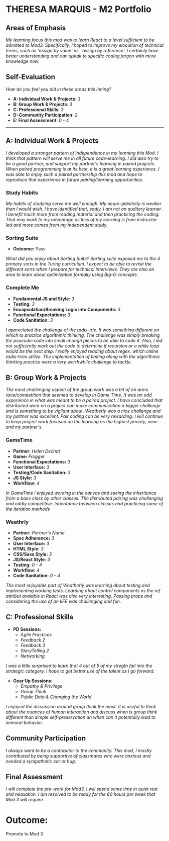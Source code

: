 # THERESA MARQUIS - M2 Portfolio

## Areas of Emphasis

_My learning focus this mod was to learn React to a level sufficient to be admitted to Mod3.  Specifically, I hoped to improve my elocution of technical terms, such as 'assign by value' vs. 'assign by reference'.  I certainly have better understanding and can speak to specific coding jargon with more knowledge now._

## Self-Evaluation
_How do you feel you did in these areas this inning?_

* **A: Individual Work & Projects**: _3_
* **B: Group Work & Projects**: _3_
* **C: Professional Skills**: _3_
* **D: Community Participation**: _2_
* **E: Final Assessment**: _0 - 4_

-----------------------

## A: Individual Work & Projects

_I developed a stronger pattern of independence in my learning this Mod.  I think that pattern will serve me in all future code-learning.  I did also try to be a good partner, and support my partner's learning in paired projects.  When paired programming is at its best, it is a great learning experience.  I was able to enjoy such a paired partnership this mod and hope to reproduce that experience in future pairing/learning opportunities._

### Study Habits

_My habits of studying serve me well enough.  My neuro-plasticity is weaker than I would wish.  I have identified that, sadly, I am not an auditory learner.  I benefit much more from reading material and then practicing the coding.  That may work to my advantage as less of my learning is from instructor-led and more comes from my independent study._

### Sorting Suite
* **Outcome:** Pass

_What did you enjoy about Sorting Suite? Sorting suite exposed me to the 4 primary sorts in the Turing curriculum. I expect to be able to revisit the different sorts when I prepare for technical interviews.  They are also an area to learn about optimization formally using Big-O concepts._

### Complete Me
* **Fundamental JS and Style:** _3_
* **Testing:** _3_
* **Encapsulation/Breaking Logic into Components:** _3_
* **Functional Expectations:** _3_
* **Code Sanitation:** _3_

_I appreciated the challenge of the radix-trie.  It was something different on which to practice algorithmic thinking.  The challenge was simply breaking the psueudo-code into small enough pieces to be able to code it.  Also, I did not sufficiently work out the code to determine if recursion or a while loop would be the next step.  I really enjoyed reading about regex, which online radix-tries utilize. The implementation of testing along with the algorithmic thinking practice were a very worthwhile challenge to tackle._

## B: Group Work & Projects

_The most challenging aspect of the group work was a bit of an arms race/competition that seemed to develop in Game Time.  It was an odd experience in what was meant to be a paired project.  I have concluded that distributed work on a project can make communication a bigger challenge and is something to be vigilant about.  Weatherly was a nice challenge and my partner was excellent.  Pair coding can be very rewarding.  I will continue to keep project work focused on the learning as the highest priority, mine and my partner's._

### GameTime
* **Partner:** _Helen Dechat_
* **Game:** _Frogger_
* **Functional Expectations:** _3_
* **User Interface:** _3_
* **Testing/Code Sanitation:** _3_
* **JS Style:** _3_
* **Workflow:** _4_

_In GameTime I enjoyed working in the canvas and seeing the inheritance from a base class by other classes.  The distributed pairing was challenging and oddly competitive. Inheritance between classes and practicing some of the iteration methods_

### Weathrly
* **Partner:** _Partner's Name_
* **Spec Adherence:** _3_
* **User Interface:** _3_
* **HTML Style:** _3_
* **CSS/Sass Style:** _3_
* **JS/React Style:** _3_
* **Testing:** _0 - 4_
* **Workflow:** _4_
* **Code Sanitation:** _0 - 4_

_The most enjoyable part of Weatherly was learning about testing and implementing working tests. Learning about control components vs the ref attribut avaiable in React was also very interesting.  Passing props and considering the use of an IIFE was challenging and fun._

## C: Professional Skills

* **PD Sessions:**
  * _Agile Practices_
  * _Feedback 2_
  * _Feedback 3_
  * _StoryTelling 2_
  * _Networking_

_I was a little surprised to learn that 4 out of 5 of my stregth fall into the strategic category.  I hope to get better use of the talent as I go forward._

* **Gear Up Sessions:**
  * _Empathy & Privilege_
  * _Group Think_
  * _Public Data & Changing the World_

_I enjoyed the discussion around group think the most.  It is useful to think about the nuances of human interaction and discuss when is group think different than simple self-preservation an when can it potentially lead to immoral behavior._

## Community Participation

_I always want to be a contributor to the community.  This mod, I mostly contributed by being supportive of classmates who were anxious and needed a sympathetic ear or hug._

## Final Assessment

_I will complete the pre-work for Mod3.  I will spend some time in quiet rest and relaxation.  I am resolved to be ready for the 80 hours per week that Mod 3 will require._

# Outcome:
Promote to Mod 3
